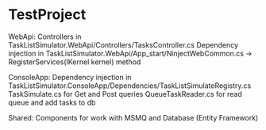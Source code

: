 # TestProject

WebApi:
  Controllers in TaskListSimulator.WebApi/Controllers/TasksController.cs
  Dependency injection in TaskListSimulator.WebApi/App_start/NinjectWebCommon.cs -> RegisterServices(IKernel kernel) method
  
ConsoleApp:
  Dependency injection in TaskListSimulator.ConsoleApp/Dependencies/TaskListSimulateRegistry.cs
  TaskSimulate.cs for Get and Post queries
  QueueTaskReader.cs for read queue and add tasks to db
  
Shared:
  Components for work with MSMQ and Database (Entity Framework)

